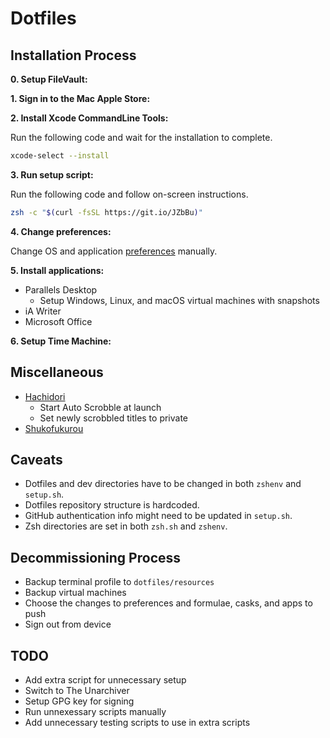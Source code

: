 # Dotfiles

## Installation Process

**0. Setup FileVault:**

**1. Sign in to the Mac Apple Store:**

**2. Install Xcode CommandLine Tools:**

Run the following code and wait for the installation to complete.

```sh
xcode-select --install
```

**3. Run setup script:**

Run the following code and follow on-screen instructions.

```sh
zsh -c "$(curl -fsSL https://git.io/JZbBu)"
```

**4. Change preferences:**

Change OS and application [preferences](preferences.md) manually.

**5. Install applications:**

- Parallels Desktop
  - Setup Windows, Linux, and macOS virtual machines with snapshots
- iA Writer
- Microsoft Office

**6. Setup Time Machine:**

## Miscellaneous

- [Hachidori](https://malupdaterosx.moe/hachidori/)
  - Start Auto Scrobble at launch
  - Set newly scrobbled titles to private
- [Shukofukurou](https://malupdaterosx.moe/shukofukurou-for-macos/)

## Caveats

- Dotfiles and dev directories have to be changed in both `zshenv` and `setup.sh`.
- Dotfiles repository structure is hardcoded.
- GitHub authentication info might need to be updated in `setup.sh`.
- Zsh directories are set in both `zsh.sh` and `zshenv`.

## Decommissioning Process

- Backup terminal profile to `dotfiles/resources`
- Backup virtual machines
- Choose the changes to preferences and formulae, casks, and apps to push
- Sign out from device

## TODO

- Add extra script for unnecessary setup
- Switch to The Unarchiver
- Setup GPG key for signing
- Run unnexessary scripts manually
- Add unnecessary testing scripts to use in extra scripts
